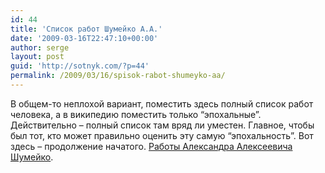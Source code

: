 ```yaml
---
id: 44
title: 'Список работ Шумейко А.А.'
date: '2009-03-16T22:47:10+00:00'
author: serge
layout: post
guid: 'http://sotnyk.com/?p=44'
permalink: /2009/03/16/spisok-rabot-shumeyko-aa/
---
```


В общем-то неплохой вариант, поместить здесь полный список работ человека, а в википедию поместить только “эпохальные”. Действительно – полный список там вряд ли уместен. Главное, чтобы был тот, кто может правильно оценить эту самую “эпохальность”. Вот здесь – продолжение начатого. [Работы Александра Алексеевича Шумейко](https://sotnyk.github.io/Articles/Shumejko.doc).